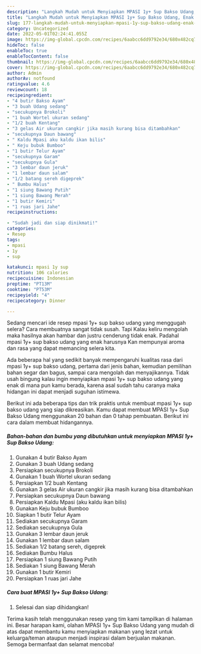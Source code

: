 ```yaml
---
description: "Langkah Mudah untuk Menyiapkan MPASI 1y+ Sup Bakso Udang, Enak Banget"
title: "Langkah Mudah untuk Menyiapkan MPASI 1y+ Sup Bakso Udang, Enak Banget"
slug: 177-langkah-mudah-untuk-menyiapkan-mpasi-1y-sup-bakso-udang-enak-banget
category: Uncategorized
date: 2022-05-01T02:24:41.055Z
image: https://img-global.cpcdn.com/recipes/6aabcc6dd9792e34/680x482cq70/mpasi-1y-sup-bakso-udang-foto-resep-utama.jpg
hideToc: false
enableToc: true
enableTocContent: false
thumbnail: https://img-global.cpcdn.com/recipes/6aabcc6dd9792e34/680x482cq70/mpasi-1y-sup-bakso-udang-foto-resep-utama.jpg
cover: https://img-global.cpcdn.com/recipes/6aabcc6dd9792e34/680x482cq70/mpasi-1y-sup-bakso-udang-foto-resep-utama.jpg
author: Admin
authorAv: notfound
ratingvalue: 4.6
reviewcount: 18
recipeingredient:
- "4 butir Bakso Ayam"
- "3 buah Udang sedang"
- "secukupnya Brokoli"
- "1 buah Wortel ukuran sedang"
- "1/2 buah Kentang"
- "3 gelas Air ukuran cangkir jika masih kurang bisa ditambahkan"
- "secukupnya Daun bawang"
- " Kaldu Mpasi aku kaldu ikan bilis"
- " Keju bubuk Bumboo"
- "1 butir Telur Ayam"
- "secukupnya Garam"
- "secukupnya Gula"
- "3 lembar daun jeruk"
- "1 lembar daun salam"
- "1/2 batang sereh digeprek"
- " Bumbu Halus"
- "1 siung Bawang Putih"
- "1 siung Bawang Merah"
- "1 butir Kemiri"
- "1 ruas jari Jahe"
recipeinstructions:

- "Sudah jadi dan siap dinikmati!"
categories:
- Resep
tags:
- mpasi
- 1y
- sup

katakunci: mpasi 1y sup 
nutrition: 106 calories
recipecuisine: Indonesian
preptime: "PT13M"
cooktime: "PT53M"
recipeyield: "4"
recipecategory: Dinner

---
```



Sedang mencari ide resep mpasi 1y+ sup bakso udang yang menggugah selera? Cara membuatnya sangat tidak susah. Tapi Kalau keliru mengolah maka hasilnya akan hambar dan justru cenderung tidak enak. Padahal mpasi 1y+ sup bakso udang yang enak harusnya Kan mempunyai aroma dan rasa yang dapat memancing selera kita.


Ada beberapa hal yang sedikit banyak mempengaruhi kualitas rasa dari mpasi 1y+ sup bakso udang, pertama dari jenis bahan, kemudian pemilihan bahan segar dan bagus, sampai cara mengolah dan menyajikannya. Tidak usah bingung kalau ingin menyiapkan mpasi 1y+ sup bakso udang yang enak di mana pun kamu berada, karena asal sudah tahu caranya maka hidangan ini dapat menjadi suguhan istimewa.




Berikut ini ada beberapa tips dan trik praktis untuk membuat mpasi 1y+ sup bakso udang yang siap dikreasikan. Kamu dapat membuat MPASI 1y+ Sup Bakso Udang menggunakan 20 bahan dan 0 tahap pembuatan. Berikut ini cara dalam membuat hidangannya.

<!--inarticleads1-->

##### Bahan-bahan dan bumbu yang dibutuhkan untuk menyiapkan MPASI 1y+ Sup Bakso Udang:

1. Gunakan 4 butir Bakso Ayam
1. Gunakan 3 buah Udang sedang
1. Persiapkan secukupnya Brokoli
1. Gunakan 1 buah Wortel ukuran sedang
1. Persiapkan 1/2 buah Kentang
1. Gunakan 3 gelas Air ukuran cangkir jika masih kurang bisa ditambahkan
1. Persiapkan secukupnya Daun bawang
1. Persiapkan  Kaldu Mpasi (aku kaldu ikan bilis)
1. Gunakan  Keju bubuk Bumboo
1. Siapkan 1 butir Telur Ayam
1. Sediakan secukupnya Garam
1. Sediakan secukupnya Gula
1. Gunakan 3 lembar daun jeruk
1. Gunakan 1 lembar daun salam
1. Sediakan 1/2 batang sereh, digeprek
1. Sediakan  Bumbu Halus
1. Persiapkan 1 siung Bawang Putih
1. Sediakan 1 siung Bawang Merah
1. Gunakan 1 butir Kemiri
1. Persiapkan 1 ruas jari Jahe




<!--inarticleads2-->

##### Cara buat MPASI 1y+ Sup Bakso Udang:


1. Selesai dan siap dihidangkan!



Terima kasih telah menggunakan resep yang tim kami tampilkan di halaman ini. Besar harapan kami, olahan MPASI 1y+ Sup Bakso Udang yang mudah di atas dapat membantu kamu menyiapkan makanan yang lezat untuk keluarga/teman ataupun menjadi inspirasi dalam berjualan makanan. Semoga bermanfaat dan selamat mencoba!
